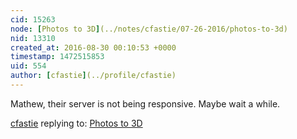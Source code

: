```yaml
---
cid: 15263
node: [Photos to 3D](../notes/cfastie/07-26-2016/photos-to-3d)
nid: 13310
created_at: 2016-08-30 00:10:53 +0000
timestamp: 1472515853
uid: 554
author: [cfastie](../profile/cfastie)
---
```


Mathew, their server is not being responsive. Maybe wait a while.

[cfastie](../profile/cfastie) replying to: [Photos to 3D](../notes/cfastie/07-26-2016/photos-to-3d)

